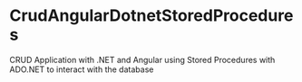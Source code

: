 # CrudAngularDotnetStoredProcedures
CRUD Application with .NET and Angular using Stored Procedures with ADO.NET to interact with the database
